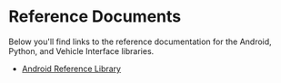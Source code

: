 <div style="page-header">
    <h1> Reference Documents </1>
</div>


Below you'll find links to the reference documentation for the Android, Python, and Vehicle Interface libraries. 


* [Android Reference Library](android.openxcplatform.com/reference/packages.html)

